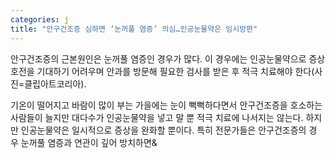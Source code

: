 ```yaml
---
categories: j
title: "안구건조증 심하면 ‘눈꺼풀 염증’ 의심…인공눈물약은 임시방편"
---
```

안구건조증의 근본원인은 눈꺼풀 염증인 경우가 많다. 이 경우에는 인공눈물약으로 증상 호전을 기대하기 어려우며 안과를 방문해 필요한 검사를 받은 후 적극 치료해야 한다(사진=클립아트코리아).&nbsp;



기온이 떨어지고 바람이 많이 부는 가을에는 눈이 뻑뻑하다면서&nbsp;안구건조증을 호소하는 사람들이 늘지만&nbsp;대다수가 인공눈물약을 넣고 말 뿐 적극 치료에 나서지는 않는다. 하지만 인공눈물약은 일시적으로 증상을 완화할 뿐이다. 특히 전문가들은&nbsp;안구건조증의 경우&nbsp;눈꺼풀 염증과 연관이 깊어&nbsp;방치하면&